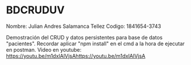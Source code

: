# BDCRUDUV

Nombre: Julian Andres Salamanca Tellez
Codigo: 1841654-3743  

Demostración del CRUD y datos persistentes para base de datos "pacientes". 
Recordar aplicar "npm install" en el cmd a la hora de ejecutar en postman. 
Video en youtube: https://youtu.be/m1dxlAlVjsAhttps://youtu.be/m1dxlAlVjsA

